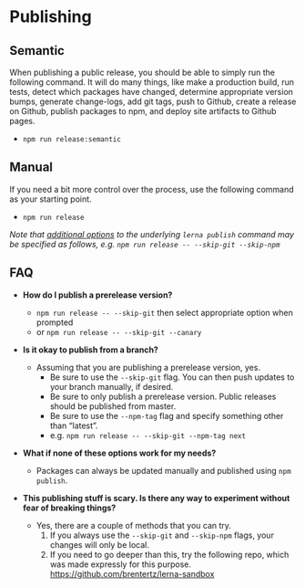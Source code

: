 # Publishing

## Semantic

When publishing a public release, you should be able to simply run the following command.  It will do many things, like make a production build, run tests, detect which packages have changed, determine appropriate version bumps, generate change-logs, add git tags, push to Github, create a release on Github, publish packages to npm, and deploy site artifacts to Github pages.

* `npm run release:semantic`

## Manual

If you need a bit more control over the process, use the following command as your starting point.

* `npm run release`

_Note that [additional options](https://github.com/lerna/lerna#publish) to the underlying `lerna publish` command may be specified as follows, e.g. `npm run release -- --skip-git --skip-npm`_


## FAQ

* __How do I publish a prerelease version?__

    * `npm run release -- --skip-git` then select appropriate option when prompted
    * or `npm run release -- --skip-git --canary`


* __Is it okay to publish from a branch?__

    * Assuming that you are publishing a prerelease version, yes.
        * Be sure to use the `--skip-git` flag.  You can then push updates to your branch manually, if desired.
        * Be sure to only publish a prerelease version.  Public releases should be published from master.
        * Be sure to use the `--npm-tag` flag and specify something other than “latest”.
        * e.g.  `npm run release -- --skip-git --npm-tag next`


* __What if none of these options work for my needs?__

    * Packages can always be updated manually and published using `npm publish`.


* __This publishing stuff is scary.  Is there any way to experiment without fear of breaking things?__

    * Yes, there are a couple of methods that you can try.
      1. If you always use the `--skip-git` and `--skip-npm` flags, your changes will only be local.
      2. If you need to go deeper than this, try the following repo, which was made expressly for this purpose.  https://github.com/brentertz/lerna-sandbox
